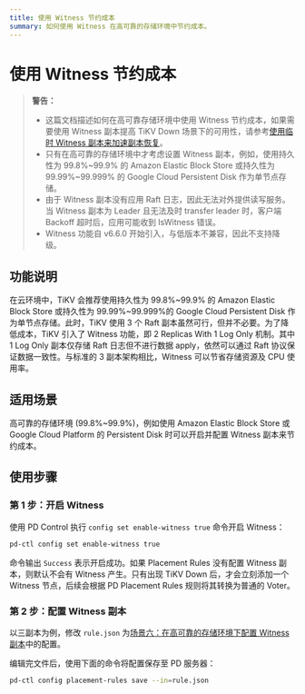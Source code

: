```yaml
---
title: 使用 Witness 节约成本
summary: 如何使用 Witness 在高可靠的存储环境中节约成本。
---
```


# 使用 Witness 节约成本

> **警告：**
>
> - 这篇文档描述如何在高可靠存储环境中使用 Witness 节约成本，如果需要使用 Witness 副本提高 TiKV Down 场景下的可用性，请参考[使用临时 Witness 副本来加速副本恢复](/use-witness-to-speed-up-failover.md)。
> - 只有在高可靠的存储环境中才考虑设置 Witness 副本，例如，使用持久性为 99.8%~99.9% 的 Amazon Elastic Block Store 或持久性为 99.99%~99.999% 的 Google Cloud Persistent Disk 作为单节点存储。
> - 由于 Witness 副本没有应用 Raft 日志，因此无法对外提供读写服务。当 Witness 副本为 Leader 且无法及时 transfer leader 时，客户端 Backoff 超时后，应用可能收到 IsWitness 错误。
> - Witness 功能自 v6.6.0 开始引入，与低版本不兼容，因此不支持降级。

## 功能说明

在云环境中，TiKV 会推荐使用持久性为 99.8%~99.9% 的 Amazon Elastic Block Store 或持久性为 99.99%~99.999%的 Google Cloud Persistent Disk 作为单节点存储。此时，TiKV 使用 3 个 Raft 副本虽然可行，但并不必要。为了降低成本，TiKV 引入了 Witness 功能，即 2 Replicas With 1 Log Only 机制。其中 1 Log Only 副本仅存储 Raft 日志但不进行数据 apply，依然可以通过 Raft 协议保证数据一致性。与标准的 3 副本架构相比，Witness 可以节省存储资源及 CPU 使用率。

## 适用场景

高可靠的存储环境 (99.8%~99.9%)，例如使用 Amazon Elastic Block Store 或 Google Cloud Platform 的 Persistent Disk 时可以开启并配置 Witness 副本来节约成本。

## 使用步骤

### 第 1 步：开启 Witness

使用 PD Control 执行 `config set enable-witness true` 命令开启 Witness：

```bash
pd-ctl config set enable-witness true
```

命令输出 `Success` 表示开启成功。如果 Placement Rules 没有配置 Witness 副本，则默认不会有 Witness 产生。只有出现 TiKV Down 后，才会立刻添加一个 Witness 节点，后续会根据 PD Placement Rules 规则将其转换为普通的 Voter。

### 第 2 步：配置 Witness 副本

以三副本为例，修改 `rule.json` 为[场景六：在高可靠的存储环境下配置 Witness 副本](/configure-placement-rules.md#场景六在高可靠的存储环境下配置-witness-副本)中的配置。

编辑完文件后，使用下面的命令将配置保存至 PD 服务器：

```bash
pd-ctl config placement-rules save --in=rule.json
```